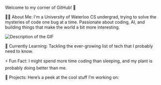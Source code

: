 Welcome to my corner of GitHub! 🌟


👩‍💻 About Me:
I'm a University of Waterloo CS undergrad, trying to solve the mysteries of code one bug at a time. 
Passionate about coding, AI, and building things that make the world a bit more interesting. 


![Description of the GIF](https://media3.giphy.com/media/v1.Y2lkPTc5MGI3NjExeW52djNuNXBvNHN4OTBmaGZ6MXM2anc4ZWV1bm94N2VjdnE3dDNvcSZlcD12MV9pbnRlcm5hbF9naWZfYnlfaWQmY3Q9Zw/1m4ukmk9Lu90At2FGu/giphy.gif)



🌱 Currently Learning:
Tackling the ever-growing list of tech that I probably need to know. 

⚡ Fun Fact: I might spend more time coding than sleeping, and my plant is probably doing better than me. 

🚀 Projects:
Here’s a peek at the cool stuff I’m working on:

<!---
Deeppcodes/Deeppcodes is a ✨ special ✨ repository because its `README.md` (this file) appears on your GitHub profile.
You can click the Preview link to take a look at your changes.
--->
